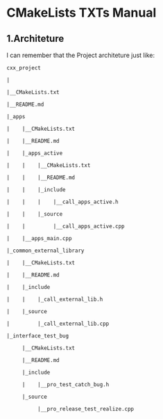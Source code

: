 # CMakeLists TXTs Manual

## 1.Architeture

I can remember that the Project architeture just like:

    cxx_project

    |
    
    |__CMakeLists.txt

    |__README.md

    |_apps

    |    |__CMakeLists.txt

    |    |__README.md

    |    |_apps_active

    |    |    |__CMakeLists.txt

    |    |    |__README.md

    |    |    |_include

    |    |    |    |__call_apps_active.h

    |    |    |_source

    |    |         |__call_apps_active.cpp

    |    |__apps_main.cpp

    |_common_external_library

    |    |__CMakeLists.txt

    |    |__README.md

    |    |_include

    |    |    |_call_external_lib.h

    |    |_source

    |         |_call_external_lib.cpp

    |_interface_test_bug

         |__CMakeLists.txt

         |__README.md

         |_include

         |    |__pro_test_catch_bug.h

         |_source

              |__pro_release_test_realize.cpp
